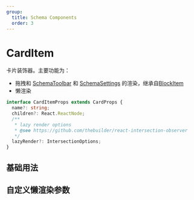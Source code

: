 ```yaml
---
group:
  title: Schema Components
  order: 3
---
```


# CardItem

卡片装饰器。主要功能为：

- 拖拽和 [SchemaToolbar](/core/ui-schema/schema-toolbar) 和 [SchemaSettings](/core/ui-schema/schema-settings) 的渲染，继承自[BlockItem](/components/block-item)
- 懒渲染

```ts
interface CardItemProps extends CardProps {
  name?: string;
  children?: React.ReactNode;
  /**
   * lazy render options
   * @see https://github.com/thebuilder/react-intersection-observer
   */
  lazyRender?: IntersectionOptions;
}
```

## 基础用法

<code src="./demos/new-demos/basic.tsx" ></code>

## 自定义懒渲染参数

<code src="./demos/new-demos/lazy-render.tsx" ></code>
